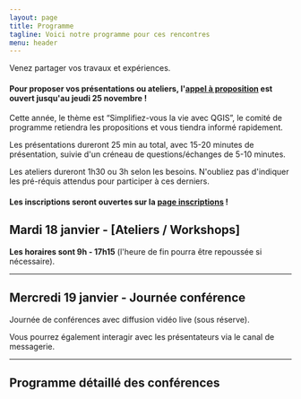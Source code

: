 ```yaml
---
layout: page
title: Programme
tagline: Voici notre programme pour ces rencontres
menu: header
---
```


Venez partager vos travaux et expériences. 

#### Pour proposer vos présentations ou ateliers, l'[appel à proposition](../2021/11/22/appels_a_proposition.html) est ouvert jusqu'au jeudi 25 novembre !

Cette année, le thème est “Simplifiez-vous la vie avec QGIS”, le comité de programme retiendra les propositions et vous tiendra informé rapidement.

Les présentations dureront 25 min au total, avec 15-20 minutes de présentation, suivie d'un créneau de questions/échanges de 5-10 minutes.

Les ateliers dureront 1h30 ou 3h selon les besoins. N'oubliez pas d'indiquer les pré-réquis attendus pour participer à ces derniers.



#### Les inscriptions seront **ouvertes** sur la [page inscriptions](/z25_inscription.html) !

## Mardi 18 janvier - [Ateliers / Workshops]

**Les horaires sont 9h - 17h15** (l'heure de fin pourra être repoussée si nécessaire).

---

## Mercredi 19 janvier - Journée conférence

Journée de conférences avec diffusion vidéo live (sous réserve).

Vous pourrez également interagir avec les présentateurs via le canal de messagerie.

_______________________


## Programme détaillé des conférences
